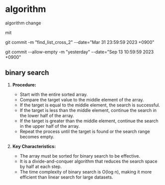 # algorithm
algorithm
change

mit

git commit -m "find_list_cross_2" --date="Mar 31 23:59:59 2023 +0900"


git commit --allow-empty -m "yesterday" --date="Sep 13 10:59:59 2023 +0900"

## binary search
1. **Procedure:**
   - Start with the entire sorted array.
   - Compare the target value to the middle element of the array.
   - If the target is equal to the middle element, the search is successful.
   - If the target is less than the middle element, continue the search in the lower half of the array.
   - If the target is greater than the middle element, continue the search in the upper half of the array.
   - Repeat the process until the target is found or the search range becomes empty.

2. **Key Characteristics:**
   - The array must be sorted for binary search to be effective.
   - It is a divide-and-conquer algorithm that reduces the search space by half at each step.
   - The time complexity of binary search is O(log n), making it more efficient than linear search for large datasets.
